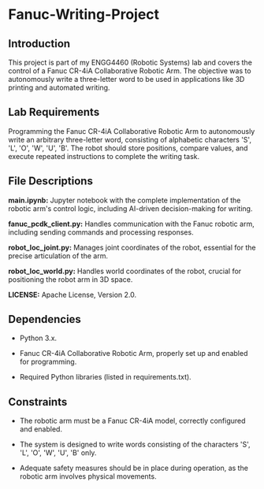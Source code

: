 # Fanuc-Writing-Project
## Introduction
This project is part of my ENGG4460 (Robotic Systems) lab and covers the control of a Fanuc CR-4iA Collaborative Robotic Arm. The objective was to autonomously write a three-letter word to be used in applications like 3D printing and automated writing.

## Lab Requirements
Programming the Fanuc CR-4iA Collaborative Robotic Arm to autonomously write an arbitrary three-letter word, consisting of alphabetic characters 'S', 'L', 'O', 'W', 'U', 'B'.
The robot should store positions, compare values, and execute repeated instructions to complete the writing task.

## File Descriptions
**main.ipynb:** Jupyter notebook with the complete implementation of the robotic arm's control logic, including AI-driven decision-making for writing.  

**fanuc_pcdk_client.py:** Handles communication with the Fanuc robotic arm, including sending commands and processing responses.  

**robot_loc_joint.py:** Manages joint coordinates of the robot, essential for the precise articulation of the arm.  

**robot_loc_world.py:** Handles world coordinates of the robot, crucial for positioning the robot arm in 3D space.  

**LICENSE:** Apache License, Version 2.0.  


## Dependencies
- Python 3.x.  

- Fanuc CR-4iA Collaborative Robotic Arm, properly set up and enabled for programming.  

- Required Python libraries (listed in requirements.txt).  


## Constraints
- The robotic arm must be a Fanuc CR-4iA model, correctly configured and enabled.  

- The system is designed to write words consisting of the characters 'S', 'L', 'O', 'W', 'U', 'B' only.  

- Adequate safety measures should be in place during operation, as the robotic arm involves physical movements.  

